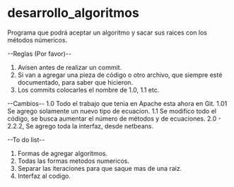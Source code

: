 # desarrollo_algoritmos
Programa que podrá aceptar un algoritmo y sacar sus raices con los métodos númericos.

--Reglas (Por favor)--
1. Avisen antes de realizar un commit.
2. Si van a agregar una pieza de código o otro archivo, que siempre esté documentado, para saber que hicieron.
3. Los commits colocarles el nombre de 1.0, 1.1 etc.


--Cambios--
1.0 Todo el trabajo que tenia en Apache esta ahora en Git.
1.01 Se agrego solamente un nuevo tipo de ecuacion.
1.1 Se modifico todo el código, se busca aumentar el número de métodos y de ecuaciones. 
2.0 - 2.2.2, Se agrego toda la interfaz, desde netbeans.

--To do list--
1. Formas de agregar algoritmos.
2. Todas las formas metodos numericos.
3. Separar las iteraciones para que saque mas de una raiz.
4. Interfaz al codigo.
